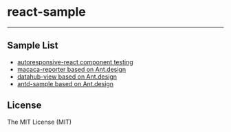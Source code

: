 # react-sample

---

## Sample List

- [autoresponsive-react component testing](//github.com/xudafeng/autoresponsive-react)
- [macaca-reporter based on Ant.design](//github.com/macacajs/macaca-reporter)
- [datahub-view based on Ant.design](//github.com/macacajs/datahub-view)
- [antd-sample based on Ant.design](//github.com/macaca-sample/antd-sample)

## License

The MIT License (MIT)
